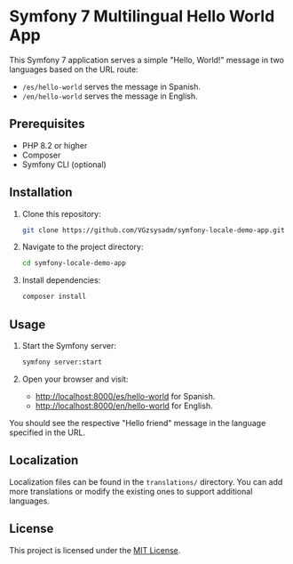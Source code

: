 # Symfony 7 Multilingual Hello World App

This Symfony 7 application serves a simple "Hello, World!" message in two languages based on the URL route:

- `/es/hello-world` serves the message in Spanish.
- `/en/hello-world` serves the message in English.

## Prerequisites

- PHP 8.2 or higher
- Composer
- Symfony CLI (optional)

## Installation

1. Clone this repository:

    ```bash
    git clone https://github.com/VGzsysadm/symfony-locale-demo-app.git
    ```

2. Navigate to the project directory:

    ```bash
    cd symfony-locale-demo-app
    ```

3. Install dependencies:

    ```bash
    composer install
    ```

## Usage

1. Start the Symfony server:

    ```bash
    symfony server:start
    ```

2. Open your browser and visit:

    - [http://localhost:8000/es/hello-world](http://localhost:8000/es/hello-world) for Spanish.
    - [http://localhost:8000/en/hello-world](http://localhost:8000/en/hello-world) for English.

You should see the respective "Hello friend" message in the language specified in the URL.

## Localization

Localization files can be found in the `translations/` directory. You can add more translations or modify the existing ones to support additional languages.

## License

This project is licensed under the [MIT License](LICENSE).

